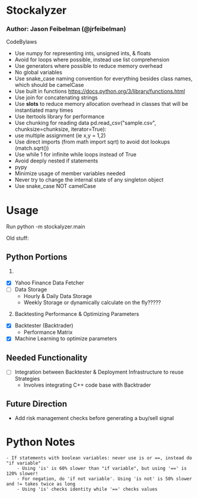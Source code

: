 # Stockalyzer
### Author: Jason Feibelman (@jrfeibelman)

CodeBylaws

- Use numpy for representing ints, unsigned ints, & floats
- Avoid for loops where possible, instead use list comprehension
- Use generators where possible to reduce memory overhead
- No global variables
- Use snake_case naming convention for everything besides class names, which should be camelCase
- Use built in functions https://docs.python.org/3/library/functions.html
- Use join for concatenating strings
- Use __slots__ to reduce memory allocation overhead in classes that will be instantiated many times
- Use itertools library for performance
- Use chunking for reading data pd.read_csv("sample.csv", chunksize=chunksize, iterator=True):
- use multiple assignment (ie x,y = 1,2)
- Use direct imports (from math import sqrt) to avoid dot lookups (match.sqrt())
- Use while 1 for infinite while loops instead of True
- Avoid deeply nested if statements
- pypy
- Minimize usage of member variables needed
- Never try to change the internal state of any singleton object
- Use snake_case NOT camelCase


# Usage
Run python -m stockalyzer.main


Old stuff:

## Python Portions

1. 
- [x] Yahoo Finance Data Fetcher
- [ ] Data Storage
    * Hourly & Daily Data Storage
    * Weekly Storage or dynamically calculate on the fly?????

2. Backtesting Performance & Optimizing Parameters
- [x] Backtester (Backtrader) 
    * Performance Matrix
- [x] Machine Learning to optimize parameters

## Needed Functionality

- [ ] Integration between Backtester & Deployment Infrastructure to reuse Strategies
    * Involves integrating C++ code base with Backtrader

## Future Direction

* Add risk management checks before generating a buy/sell signal


# Python Notes
    - If statements with boolean variables: never use is or ==, instead do "if variable"
        - Using 'is' is 60% slower than "if variable", but using '==' is 120% slower!
        - For negation, do 'if not variable'. Using 'is not' is 50% slower and != takes twice as long
        - Using 'is' checks identity while '==' checks values
